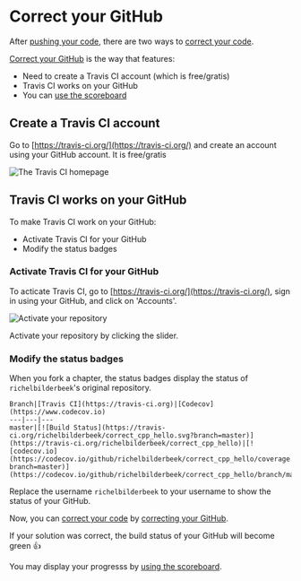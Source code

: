# Correct your GitHub

After [pushing your code](push_your_code.md), there are two ways to [correct your code](correct_your_code.md).

[Correct your GitHub](correct_your_github.md) is the way that features:

 * Need to create a Travis CI account (which is free/gratis)
 * Travis CI works on your GitHub
 * You can [use the scoreboard](use_the_scoreboard.md)


## Create a Travis CI account

Go to [https://travis-ci.org/](https://travis-ci.org/) and create an account using your GitHub account.
It is free/gratis

![The Travis CI homepage](TravisHomepageBordered.png)

## Travis CI works on your GitHub

To make Travis CI work on your GitHub:

 * Activate Travis CI for your GitHub
 * Modify the status badges

### Activate Travis CI for your GitHub

To acticate Travis CI, go to [https://travis-ci.org/](https://travis-ci.org/), sign in using your GitHub, and click on 'Accounts'. 

![Activate your repository](TravisAccountsBordered.png)

Activate your repository by clicking the slider.

### Modify the status badges

When you fork a chapter, the status badges display the status of `richelbilderbeek`'s original repository.

```
Branch|[Travis CI](https://travis-ci.org)|[Codecov](https://www.codecov.io)
---|---|---
master|[![Build Status](https://travis-ci.org/richelbilderbeek/correct_cpp_hello.svg?branch=master)](https://travis-ci.org/richelbilderbeek/correct_cpp_hello)|[![codecov.io](https://codecov.io/github/richelbilderbeek/correct_cpp_hello/coverage.svg?branch=master)](https://codecov.io/github/richelbilderbeek/correct_cpp_hello/branch/master)
```

Replace the username `richelbilderbeek` to your username to show the status of your GitHub.

Now, you can [correct your code](correct_your_code.md) by [correcting your GitHub](correct_your_github.md). 

If your solution was correct, the build status of your GitHub will become green :+1:

You may display your progresss by [using the scoreboard](use_the_scoreboard.md).
